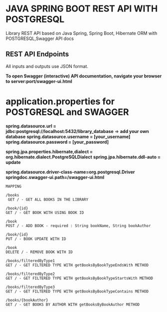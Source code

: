 # JAVA SPRING BOOT REST API WITH POSTGRESQL

Library REST API based on Java Spring, Spring Boot, Hibernate ORM with POSTGRESQL,Swagger API docs

## REST API Endpoints

All inputs and outputs use JSON format.

**To open Swagger (interactive) API documentation, navigate your browser to server:port/swagger-ui.html**

# application.properties for POSTGRESQL and SWAGGER
**spring.datasource.url = jdbc:postgresql://localhost:5432/library_database** => **add your own database**
**spring.datasource.username = [your_username]**
**spring.datasource.password = [your_password]**

**spring.jpa.properties.hibernate,dialect = org.hibernate.dialect.PostgreSQLDialect**
**spring.jpa.hibernate.ddl-auto = update**

**spring.datasource.driver-class-name=org.postgresql.Driver**
**springdoc.swagger-ui.path=/swagger-ui.html**


```
MAPPING 

/books
 GET / - GET ALL BOOKS IN THE LIBRARY
 
/book/{id}
GET / - GET BOOK WITH USING BOOK ID

/book
POST / - ADD BOOK - required : String bookName, String bookAuthor

/book/{id}
PUT / - BOOK UPDATE WITH ID

/book
DELETE / - REMOVE BOOK WITH ID 

/books/filteredByType1
GET / - GET FILTERED TYPE WITH getBooksByBookTypeEndsWith METHOD

/books/filteredByType2
GET / - GET FILTERED TYPE WITH getBooksByBookTypeStartsWith METHOD

/books/filteredByType3
GET / - GET FILTERED TYPE WITH getBooksByBookTypeContains METHOD

/books/{bookAuthor}
GET / - GET BOOKS BY AUTHOR WITH getBooksByBookAuthor METHOD

```
